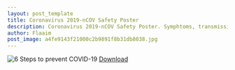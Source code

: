 ```yaml
---
layout: post_template
title: Coronavirus 2019-nCOV Safety Poster
description: Coronavirus 2019-nCOV Safety Poster. Symphtoms, transmission and prevention
author: Flaaim
post_image: a4fe9143f21000c2b9891f8b31db8038.jpg
---
```

![6 Steps to prevent COVID-19](https://safetyworkblog.com/assets/infographics/a4fe9143f21000c2b9891f8b31db8038.jpg)
[Download](https://safetyworkblog.com/assets/infographics/a4fe9143f21000c2b9891f8b31db8038.jpg)
